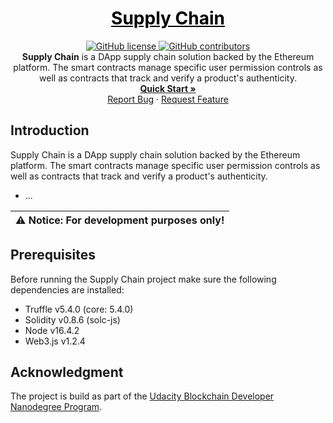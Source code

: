 <a href="https://github.com/roaldnefs/supply-chain" style="color: black;">
    <h1 align="center">Supply Chain</h1>
</a>
<p align="center">
    <a href="https://raw.githubusercontent.com/roaldnefs/supply-chain/main/LICENSE">
        <img src="https://img.shields.io/github/license/roaldnefs/supply-chain?color=blue&style=for-the-badge"
            alt="GitHub license">
    </a>
    <a href="https://github.com/roaldnefs/supply-chain/graphs/contributors">
        <img src="https://img.shields.io/github/contributors/roaldnefs/supply-chain?style=for-the-badge&color=blue"
            alt="GitHub contributors">
    </a>
    </br>
    <b>Supply Chain</b> is a DApp supply chain solution backed by the Ethereum platform. The smart contracts manage specific user permission controls as well as contracts that track and verify a product's authenticity.
    <br />
    <a href="https://github.com/roaldnefs/supply-chain/blob/main/README.md#introduction"><strong>Quick Start »</strong></a>
    <br />
    <a href="https://github.com/roaldnefs/supply-chain/issues/new?title=Bug%3A">Report Bug</a>
    ·
    <a href="https://github.com/roaldnefs/supply-chain/issues/new?&title=Feature+Request%3A">Request Feature</a>
</p>

## Introduction
Supply Chain is a DApp supply chain solution backed by the Ethereum platform. The smart contracts manage specific user permission controls as well as contracts that track and verify a product's authenticity.

* ...

| ⚠️ **Notice**: For development purposes only! |
| --- |

## Prerequisites
Before running the Supply Chain project make sure the following dependencies are installed:

* Truffle v5.4.0 (core: 5.4.0)
* Solidity v0.8.6 (solc-js)
* Node v16.4.2
* Web3.js v1.2.4

## Acknowledgment
The project is build as part of the [Udacity Blockchain Developer Nanodegree Program](https://www.udacity.com/course/blockchain-developer-nanodegree--nd1309).
